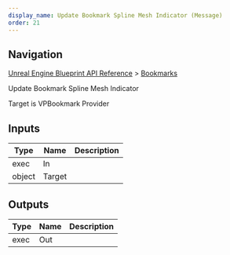 ```yaml
---
display_name: Update Bookmark Spline Mesh Indicator (Message)
order: 21
---
```

## Navigation

[Unreal Engine Blueprint API Reference](https://dev.epicgames.com/documentation/en-us/unreal-engine/BlueprintAPI) > [Bookmarks](https://dev.epicgames.com/documentation/en-us/unreal-engine/BlueprintAPI/Bookmarks)

Update Bookmark Spline Mesh Indicator

Target is VPBookmark Provider

## Inputs

| Type | Name | Description |
| --- | --- | --- |
| exec | In |  |
| object | Target |  |

## Outputs

| Type | Name | Description |
| --- | --- | --- |
| exec | Out |  |

